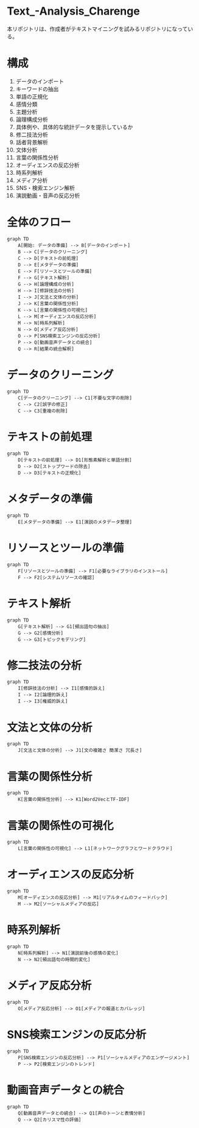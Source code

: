 # Text_-Analysis_Charenge
本リポジトリは、作成者がテキストマイニングを試みるリポジトリになっている。

# 構成

1. データのインポート
2. キーワードの抽出
3. 単語の正規化
4. 感情分類
5. 主題分析
6. 論理構成分析
7. 具体例や、具体的な統計データを提示しているか
8. 修二技法分析
9. 話者背景解析
10. 文体分析
11. 言葉の関係性分析
12. オーディエンスの反応分析
13. 時系列解析
14. メディア分析
15. SNS・検索エンジン解析
16. 演説動画・音声の反応分析


# 全体のフロー
```
graph TD
    A[開始: データの準備] --> B[データのインポート]
    B --> C[データのクリーニング]
    C --> D[テキストの前処理]
    D --> E[メタデータの準備]
    E --> F[リソースとツールの準備]
    F --> G[テキスト解析]
    G --> H[論理構成の分析]
    H --> I[修辞技法の分析]
    I --> J[文法と文体の分析]
    J --> K[言葉の関係性分析]
    K --> L[言葉の関係性の可視化]
    L --> M[オーディエンスの反応分析]
    M --> N[時系列解析]
    N --> O[メディア反応分析]
    O --> P[SNS検索エンジンの反応分析]
    P --> Q[動画音声データとの統合]
    Q --> R[結果の統合解釈]
```

# データのクリーニング
```mermaid
graph TD
    C[データのクリーニング] --> C1[不要な文字の削除]
    C --> C2[誤字の修正]
    C --> C3[重複の削除]
```

# テキストの前処理
```mermaid
graph TD
    D[テキストの前処理] --> D1[形態素解析と単語分割]
    D --> D2[ストップワードの除去]
    D --> D3[テキストの正規化]
```

# メタデータの準備
```mermaid
graph TD
    E[メタデータの準備] --> E1[演説のメタデータ整理]
```

# リソースとツールの準備
```mermaid
graph TD
    F[リソースとツールの準備] --> F1[必要なライブラリのインストール]
    F --> F2[システムリソースの確認]
```

# テキスト解析
```mermaid
graph TD
    G[テキスト解析] --> G1[頻出語句の抽出]
    G --> G2[感情分析]
    G --> G3[トピックモデリング]
```

# 修二技法の分析
```mermaid
graph TD
    I[修辞技法の分析] --> I1[感情的訴え]
    I --> I2[論理的訴え]
    I --> I3[権威的訴え]
```

# 文法と文体の分析
```mermaid
graph TD
    J[文法と文体の分析] --> J1[文の複雑さ 簡潔さ 冗長さ]
```

# 言葉の関係性分析
```mermaid
graph TD
    K[言葉の関係性分析] --> K1[Word2VecとTF-IDF]
```

# 言葉の関係性の可視化
```mermaid
graph TD
    L[言葉の関係性の可視化] --> L1[ネットワークグラフとワードクラウド]
```

# オーディエンスの反応分析
```mermaid
graph TD
    M[オーディエンスの反応分析] --> M1[リアルタイムのフィードバック]
    M --> M2[ソーシャルメディアの反応]
```

# 時系列解析
```mermaid
graph TD
    N[時系列解析] --> N1[演説前後の感情の変化]
    N --> N2[頻出語句の時間的変化]
```

# メディア反応分析
```mermaid
graph TD
    O[メディア反応分析] --> O1[メディアの報道とカバレッジ]
```

# SNS検索エンジンの反応分析
```mermaid
graph TD
    P[SNS検索エンジンの反応分析] --> P1[ソーシャルメディアのエンゲージメント]
    P --> P2[検索エンジンのトレンド]
```

# 動画音声データとの統合
```mermaid
graph TD
    Q[動画音声データとの統合] --> Q1[声のトーンと表情分析]
    Q --> Q2[カリスマ性の評価]
```
